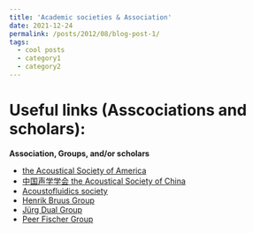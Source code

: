 ```yaml
---
title: 'Academic societies & Association'
date: 2021-12-24
permalink: /posts/2012/08/blog-post-1/
tags:
  - cool posts
  - category1
  - category2
---
```


Useful links (Asscociations and scholars):
======
**Association, Groups, and/or scholars**
* [the Acoustical Society of America](https://acousticalsociety.org/)
* [中国声学学会 the Acoustical Society of China](https://www.aschina.org.cn/)
* [Acoustofluidics society](https://www.acoustofluidics.net/about/acoustofluidics_society.html)
* [Henrik Bruus Group](https://www.staff.dtu.dk/bruus/researchgroup)
* [‪Jürg Dual‬ Group](https://expdyn.ethz.ch/)
* [‪Peer Fischer‬ Group](https://pf.is.mpg.de/)

